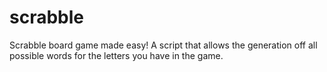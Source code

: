 # scrabble
Scrabble board game made easy!
A script that allows the generation off all possible words for the letters you have in the game.
